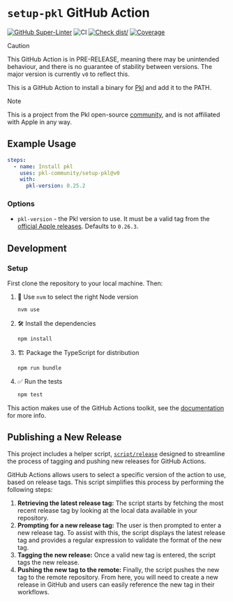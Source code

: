 # `setup-pkl` GitHub Action

[![GitHub Super-Linter](https://github.com/actions/typescript-action/actions/workflows/linter.yml/badge.svg)](https://github.com/super-linter/super-linter)
![CI](https://github.com/actions/typescript-action/actions/workflows/ci.yml/badge.svg)
[![Check dist/](https://github.com/actions/typescript-action/actions/workflows/check-dist.yml/badge.svg)](https://github.com/actions/typescript-action/actions/workflows/check-dist.yml)
[![Coverage](./badges/coverage.svg)](./badges/coverage.svg)

> [!CAUTION]
>
> This GitHub Action is in PRE-RELEASE, meaning there may be unintended
> behaviour, and there is no guarantee of stability between versions. The major
> version is currently `v0` to reflect this.

This is a GitHub Action to install a binary for
[Pkl](https://github.com/apple/pkl) and add it to the PATH.

> [!NOTE]
>
> This is a project from the Pkl open-source
> [community](https://github.com/pkl-community), and is not affiliated with
> Apple in any way.

## Example Usage

```yaml
steps:
  - name: Install pkl
    uses: pkl-community/setup-pkl@v0
    with:
      pkl-version: 0.25.2
```

### Options

- `pkl-version` - the Pkl version to use. It must be a valid tag from the
  [official Apple releases](https://github.com/apple/pkl/releases). Defaults to `0.26.3`.

## Development

### Setup

First clone the repository to your local machine. Then:

1. :twisted_rightwards_arrows: Use `nvm` to select the right Node version

   ```bash
   nvm use
   ```

1. :hammer_and_wrench: Install the dependencies

   ```bash
   npm install
   ```

1. :building_construction: Package the TypeScript for distribution

   ```bash
   npm run bundle
   ```

1. :white_check_mark: Run the tests

   ```bash
   npm test
   ```

This action makes use of the GitHub Actions toolkit, see the
[documentation](https://github.com/actions/toolkit/blob/master/README.md) for
more info.

## Publishing a New Release

This project includes a helper script, [`script/release`](./script/release)
designed to streamline the process of tagging and pushing new releases for
GitHub Actions.

GitHub Actions allows users to select a specific version of the action to use,
based on release tags. This script simplifies this process by performing the
following steps:

1. **Retrieving the latest release tag:** The script starts by fetching the most
   recent release tag by looking at the local data available in your repository.
1. **Prompting for a new release tag:** The user is then prompted to enter a new
   release tag. To assist with this, the script displays the latest release tag
   and provides a regular expression to validate the format of the new tag.
1. **Tagging the new release:** Once a valid new tag is entered, the script tags
   the new release.
1. **Pushing the new tag to the remote:** Finally, the script pushes the new tag
   to the remote repository. From here, you will need to create a new release in
   GitHub and users can easily reference the new tag in their workflows.
